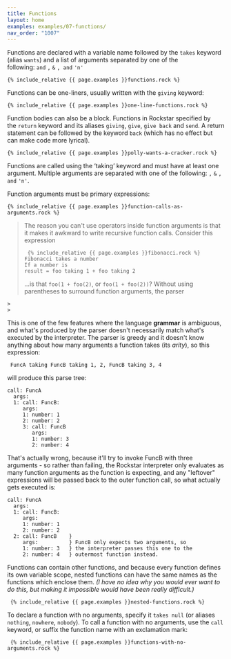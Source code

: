 ```yaml
---
title: Functions
layout: home
examples: examples/07-functions/
nav_order: "1007"
---
```

Functions are declared with a variable name followed by the `takes` keyword (alias `wants`) and a list of arguments separated by one of the following: `and` `,` `&` `, and` `'n'`

```rockstar 
{% include_relative {{ page.examples }}functions.rock %}
```

Functions can be one-liners, usually written with the `giving` keyword:

```rockstar 
{% include_relative {{ page.examples }}one-line-functions.rock %}
```

Function bodies can also be a block. Functions in Rockstar specified by the `return` keyword and its aliases `giving`, `give`, `give back` and `send`. A return statement can be followed by the keyword `back` (which has no effect but can make code more lyrical).

```rockstar
{% include_relative {{ page.examples }}polly-wants-a-cracker.rock %}
```

Functions are called using the ‘taking’ keyword and must have at least one argument. Multiple arguments are separated with one of the following: `,` `&` `, and` `'n'`.

Function arguments must be primary expressions:

```rockstar
{% include_relative {{ page.examples }}function-calls-as-arguments.rock %}
```

> The reason you can't use operators inside function arguments is that it makes it awkward to write recursive function calls. Consider this expression
> 
> ```rockstar
>  {% include_relative {{ page.examples }}fibonacci.rock %}
> Fibonacci takes a number
> If a number is 
> result = foo taking 1 + foo taking 2
> ```
> ...is that `foo(1 + foo(2)`, or `foo(1 + foo(2))`? Without using parentheses to surround function arguments, the parser 
```
> 
> 
```


This is one of the few features where the language **grammar** is ambiguous, and what's produced by the parser doesn't necessarily match what's executed by the interpreter. The parser is greedy and it doesn't know anything about how many arguments a function takes (its *arity*), so this expression:

```rockstar
 FuncA taking FuncB taking 1, 2, FuncB taking 3, 4
 ```

will produce this parse tree:

```
call: FuncA
  args:
  1: call: FuncB:
     args:
     1: number: 1
     2: number: 2
     3: call: FuncB
        args:
        1: number: 3
        2: number: 4
```

That's actually wrong, because it'll try to invoke FuncB with three arguments - so rather than failing, the Rockstar interpreter only evaluates as many function arguments as the function is expecting, and any "leftover" expressions will be passed back to the outer function call, so what actually gets executed is:

```
call: FuncA
  args:
  1: call: FuncB:
     args:
     1: number: 1
     2: number: 2
  2: call: FuncB    }
     args:          } FuncB only expects two arguments, so 
     1: number: 3   } the interpreter passes this one to the 
     2: number: 4   } outermost function instead.
```

Functions can contain other functions, and because every function defines its own variable scope, nested functions can have the same names as the functions which enclose them. *(I have no idea why you would ever want to do this, but making it impossible would have been really difficult.)*

```rockstar
 {% include_relative {{ page.examples }}nested-functions.rock %}
 ```

To declare a function with no arguments, specify it `takes null` (or aliases `nothing`, `nowhere`, `nobody`). To call a function with no arguments, use the `call` keyword, or suffix the function name with an exclamation mark:

```rockstar
 {% include_relative {{ page.examples }}functions-with-no-arguments.rock %}
 ```





